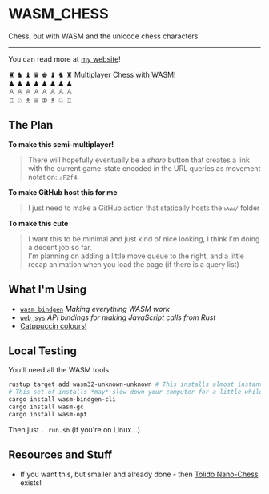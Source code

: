 
# WASM_CHESS

Chess, but with WASM and the unicode chess characters

****

You can read more at [my website](https://sophie.coffee/fun/unicode-chess/)!

♜ ♞ ♝ ♛ ♚ ♝ ♞ ♜ Multiplayer Chess with WASM!  
♟ ♟ ♟ ♟ ♟ ♟ ♟ ♟  
♙ ♙ ♙ ♙ ♙ ♙ ♙ ♙  
♖ ♘ ♗ ♕ ♔ ♗ ♘ ♖  

## The Plan

**To make this semi-multiplayer!**  
> There will hopefully eventually be a *share* button that creates a link with the current game-state encoded in the URL queries as movement notation: `♙F2f4`.

**To make GitHub host this for me**
> I just need to make a GitHub action that statically hosts the `www/` folder

**To make this cute**  
> I want this to be minimal and just kind of nice looking, I think I'm doing a decent job so far.  
> I'm planning on adding a little move queue to the right, and a little recap animation when you load the page (if there is a query list)

## What I'm Using

* [`wasm_bindgen`](https://docs.rs/wasm-bindgen/) *Making everything WASM work*  
* [`web_sys`](https://docs.rs/web-sys/) *API bindings for making JavaScript calls from Rust*  
* [Catppuccin colours!](https://catppuccin.com/palette)  

## Local Testing

You'll need all the WASM tools:  
```bash
rustup target add wasm32-unknown-unknown # This installs almost instantly
# This set of installs *may* slow down your computer for a little while
cargo install wasm-bindgen-cli
cargo install wasm-gc
cargo install wasm-opt
```

Then just `. run.sh` (if you're on Linux...)  

## Resources and Stuff

* If you want this, but smaller and already done - then [Tolido Nano-Chess](https://nanochess.org/chess4.html) exists!  
